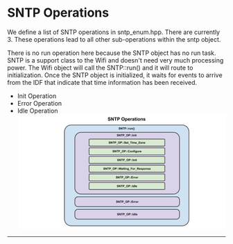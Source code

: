# SNTP Operations

We define a list of SNTP operations in sntp_enum.hpp.  There are currently 3.  These operations lead to all other sub-operations within the sntp object.

There is no run operation here because the SNTP object has no run task.  SNTP is a support class to the Wifi and doesn't need very much processing power.  The Wifi object will call the SNTP::run() and it will route to initialization.   Once the SNTP object is initialized, it waits for events to arrive from the IDF that indicate that time information has been received.

* Init Operation
* Error Operation
* Idle Operation
![Run Operation Diagram](./drawings/sntp_operations_block.svg)
___  